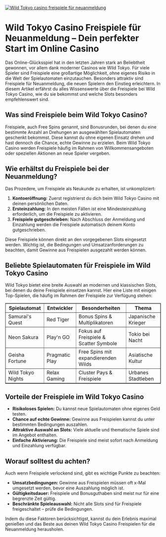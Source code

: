 [![Wild Tokyo casino freispiele für neuanmeldung](https://123-caf.pages.dev/gitsignup.png)](https://vrmoo.ru/Bt82HjjY)

<h1>Wild Tokyo Casino Freispiele für Neuanmeldung – Dein perfekter Start im Online Casino</h1>  <p>Das Online-Glücksspiel hat in den letzten Jahren stark an Beliebtheit gewonnen, vor allem dank moderner Casinos wie Wild Tokyo. Für viele Spieler sind Freispiele eine großartige Möglichkeit, ohne eigenes Risiko in die Welt der Spielautomaten einzutauchen. Besonders attraktiv sind Freispiele für Neuanmeldung, die neuen Spielern den Einstieg erleichtern. In diesem Artikel erfährst du alles Wissenswerte über die Freispiele bei Wild Tokyo Casino, wie du sie bekommst und welche Slots besonders empfehlenswert sind.</p>  <h2>Was sind Freispiele beim Wild Tokyo Casino?</h2>  <p>Freispiele, auch Free Spins genannt, sind Bonusrunden, bei denen du eine bestimmte Anzahl an Drehungen an ausgewählten Spielautomaten geschenkt bekommst. Diese kannst du ohne eigenen Einsatz drehen und hast dennoch die Chance, echte Gewinne zu erzielen. Beim Wild Tokyo Casino werden Freispiele häufig im Rahmen von Willkommensangeboten oder speziellen Aktionen an neue Spieler vergeben.</p>  <h2>Wie erhältst du Freispiele bei der Neuanmeldung?</h2>  <p>Das Prozedere, um Freispiele als Neukunde zu erhalten, ist unkompliziert:</p> <ol>   <li><strong>Kontoeröffnung:</strong> Zuerst registrierst du dich beim Wild Tokyo Casino mit deinen persönlichen Daten.</li>   <li><strong>Ersteinzahlung:</strong> In den meisten Fällen ist eine Mindesteinzahlung erforderlich, um die Freispiele zu aktivieren.</li>   <li><strong>Freispiele gutgeschrieben:</strong> Nach Abschluss der Anmeldung und Einzahlung werden die Freispiele automatisch deinem Konto gutgeschrieben.</li> </ol>  <p>Diese Freispiele können direkt an den vorgegebenen Slots eingesetzt werden. Wichtig ist, die Bedingungen und Umsatzanforderungen zu beachten, damit Gewinne aus Freispielen ausgezahlt werden können.</p>  <h2>Beliebte Spielautomaten für Freispiele im Wild Tokyo Casino</h2>  <p>Wild Tokyo bietet eine breite Auswahl an modernen und klassischen Slots, bei denen du deine Freispiele einsetzen kannst. Hier eine Liste mit einigen Top-Spielen, die häufig im Rahmen der Freispiele zur Verfügung stehen:</p>  <table border="1" cellpadding="8" cellspacing="0">   <thead>     <tr>       <th>Spielautomat</th>       <th>Entwickler</th>       <th>Besonderheiten</th>       <th>Thema</th>     </tr>   </thead>   <tbody>     <tr>       <td>Samurai's Quest</td>       <td>Red Tiger</td>       <td>Bonus Spins & Multiplikatoren</td>       <td>Japanische Krieger</td>     </tr>     <tr>       <td>Neon Sakura</td>       <td>Play'n GO</td>       <td>Fokus auf Freispiele & Scatter Symbole</td>       <td>Tokio bei Nacht</td>     </tr>     <tr>       <td>Geisha Fortune</td>       <td>Pragmatic Play</td>       <td>Free Spins mit expandierenden Wilds</td>       <td>Asiatische Kultur</td>     </tr>     <tr>       <td>Wild Tokyo Nights</td>       <td>Relax Gaming</td>       <td>Cluster Pays & Freispiele</td>       <td>Urbanes Stadtleben</td>     </tr>   </tbody> </table>  <h2>Vorteile der Freispiele im Wild Tokyo Casino</h2>  <ul>   <li><strong>Risikoloses Spielen:</strong> Du kannst neue Spielautomaten ohne eigenes Geld testen.</li>   <li><strong>Chance auf echte Gewinne:</strong> Gewinne aus Freispielen kannst du unter bestimmten Bedingungen auszahlen.</li>   <li><strong>Attraktive Auswahl an Slots:</strong> Viele aktuelle und thematische Spiele sind im Angebot enthalten.</li>   <li><strong>Einfache Aktivierung:</strong> Die Freispiele sind meist sofort nach Anmeldung und Einzahlung verfügbar.</li> </ul>  <h2>Worauf solltest du achten?</h2>  <p>Auch wenn Freispiele verlockend sind, gibt es wichtige Punkte zu beachten:</p> <ul>   <li><strong>Umsatzbedingungen:</strong> Gewinne aus Freispielen müssen oft x-Mal umgesetzt werden, bevor eine Auszahlung möglich ist.</li>   <li><strong>Gültigkeitsdauer:</strong> Freispiele und Bonusguthaben sind meist nur für eine begrenzte Zeit gültig.</li>   <li><strong>Beschränkte Spieleauswahl:</strong> Nicht alle Slots sind für Freispiele freigeschaltet – prüfe die Bedingungen.</li> </ul>  <p>Indem du diese Faktoren berücksichtigst, kannst du dein Erlebnis maximal genießen und das Beste aus deinen Wild Tokyo Casino Freispielen für die Neuanmeldung herausholen.</p>